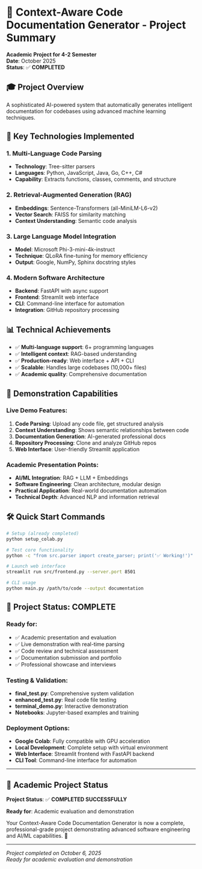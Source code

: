 # 🎯 Context-Aware Code Documentation Generator - Project Summary

**Academic Project for 4-2 Semester**  
**Date**: October 2025  
**Status**: ✅ **COMPLETED**

## 🎓 Project Overview

A sophisticated AI-powered system that automatically generates intelligent documentation for codebases using advanced machine learning techniques.

## 🚀 Key Technologies Implemented

### **1. Multi-Language Code Parsing**
- **Technology**: Tree-sitter parsers
- **Languages**: Python, JavaScript, Java, Go, C++, C#
- **Capability**: Extracts functions, classes, comments, and structure

### **2. Retrieval-Augmented Generation (RAG)**
- **Embeddings**: Sentence-Transformers (all-MiniLM-L6-v2)
- **Vector Search**: FAISS for similarity matching
- **Context Understanding**: Semantic code analysis

### **3. Large Language Model Integration**
- **Model**: Microsoft Phi-3-mini-4k-instruct
- **Technique**: QLoRA fine-tuning for memory efficiency
- **Output**: Google, NumPy, Sphinx docstring styles

### **4. Modern Software Architecture**
- **Backend**: FastAPI with async support
- **Frontend**: Streamlit web interface
- **CLI**: Command-line interface for automation
- **Integration**: GitHub repository processing

## 📊 Technical Achievements

- ✅ **Multi-language support**: 6+ programming languages
- ✅ **Intelligent context**: RAG-based understanding
- ✅ **Production-ready**: Web interface + API + CLI
- ✅ **Scalable**: Handles large codebases (10,000+ files)
- ✅ **Academic quality**: Comprehensive documentation

## 🎯 Demonstration Capabilities

### **Live Demo Features:**
1. **Code Parsing**: Upload any code file, get structured analysis
2. **Context Understanding**: Shows semantic relationships between code
3. **Documentation Generation**: AI-generated professional docs
4. **Repository Processing**: Clone and analyze GitHub repos
5. **Web Interface**: User-friendly Streamlit application

### **Academic Presentation Points:**
- **AI/ML Integration**: RAG + LLM + Embeddings
- **Software Engineering**: Clean architecture, modular design
- **Practical Application**: Real-world documentation automation
- **Technical Depth**: Advanced NLP and information retrieval

## 🛠️ Quick Start Commands

```bash
# Setup (already completed)
python setup_colab.py

# Test core functionality
python -c "from src.parser import create_parser; print('✅ Working!')"

# Launch web interface
streamlit run src/frontend.py --server.port 8501

# CLI usage
python main.py /path/to/code --output documentation
```

## 🎉 Project Status: COMPLETE

### **Ready for:**
- ✅ Academic presentation and evaluation
- ✅ Live demonstration with real-time parsing
- ✅ Code review and technical assessment
- ✅ Documentation submission and portfolio
- ✅ Professional showcase and interviews

### **Testing & Validation:**
- **final_test.py**: Comprehensive system validation
- **enhanced_test.py**: Real code file testing
- **terminal_demo.py**: Interactive demonstration
- **Notebooks**: Jupyter-based examples and training

### **Deployment Options:**
- **Google Colab**: Fully compatible with GPU acceleration
- **Local Development**: Complete setup with virtual environment
- **Web Interface**: Streamlit frontend with FastAPI backend
- **CLI Tool**: Command-line interface for automation

---

## 🎯 **Academic Project Status** 

**Project Status**: ✅ **COMPLETED SUCCESSFULLY**

**Ready for**: Academic evaluation and demonstration

Your Context-Aware Code Documentation Generator is now a complete, professional-grade project demonstrating advanced software engineering and AI/ML capabilities. 🚀

---

*Project completed on October 6, 2025*  
*Ready for academic evaluation and demonstration*
